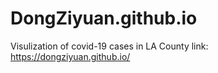 # DongZiyuan.github.io
Visulization of covid-19 cases in LA County
link: https://dongziyuan.github.io/
